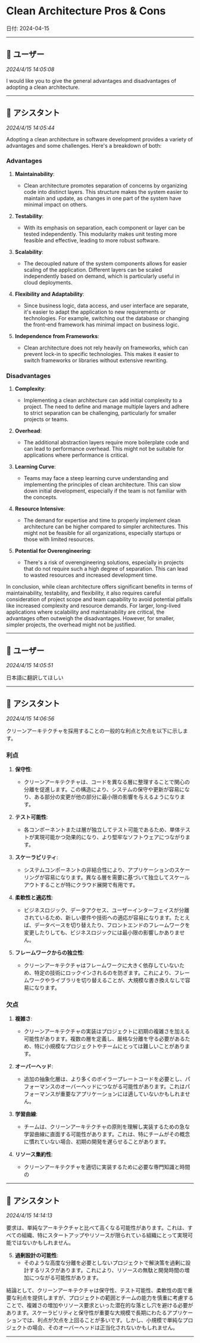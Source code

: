 # Clean Architecture Pros & Cons

日付: 2024-04-15

---

## 👤 ユーザー
*2024/4/15 14:05:08*

I would like you to give the general advantages and disadvantages of adopting a clean architecture.

---

## 🤖 アシスタント
*2024/4/15 14:05:44*

Adopting a clean architecture in software development provides a variety of advantages and some challenges. Here's a breakdown of both:

### Advantages

1. **Maintainability**:
   - Clean architecture promotes separation of concerns by organizing code into distinct layers. This structure makes the system easier to maintain and update, as changes in one part of the system have minimal impact on others.

2. **Testability**:
   - With its emphasis on separation, each component or layer can be tested independently. This modularity makes unit testing more feasible and effective, leading to more robust software.

3. **Scalability**:
   - The decoupled nature of the system components allows for easier scaling of the application. Different layers can be scaled independently based on demand, which is particularly useful in cloud deployments.

4. **Flexibility and Adaptability**:
   - Since business logic, data access, and user interface are separate, it's easier to adapt the application to new requirements or technologies. For example, switching out the database or changing the front-end framework has minimal impact on business logic.

5. **Independence from Frameworks**:
   - Clean architecture does not rely heavily on frameworks, which can prevent lock-in to specific technologies. This makes it easier to switch frameworks or libraries without extensive rewriting.

### Disadvantages

1. **Complexity**:
   - Implementing a clean architecture can add initial complexity to a project. The need to define and manage multiple layers and adhere to strict separation can be challenging, particularly for smaller projects or teams.

2. **Overhead**:
   - The additional abstraction layers require more boilerplate code and can lead to performance overhead. This might not be suitable for applications where performance is critical.

3. **Learning Curve**:
   - Teams may face a steep learning curve understanding and implementing the principles of clean architecture. This can slow down initial development, especially if the team is not familiar with the concepts.

4. **Resource Intensive**:
   - The demand for expertise and time to properly implement clean architecture can be higher compared to simpler architectures. This might not be feasible for all organizations, especially startups or those with limited resources.

5. **Potential for Overengineering**:
   - There's a risk of overengineering solutions, especially in projects that do not require such a high degree of separation. This can lead to wasted resources and increased development time.

In conclusion, while clean architecture offers significant benefits in terms of maintainability, testability, and flexibility, it also requires careful consideration of project scope and team capability to avoid potential pitfalls like increased complexity and resource demands. For larger, long-lived applications where scalability and maintainability are critical, the advantages often outweigh the disadvantages. However, for smaller, simpler projects, the overhead might not be justified.

---

## 👤 ユーザー
*2024/4/15 14:05:51*

日本語に翻訳してほしい

---

## 🤖 アシスタント
*2024/4/15 14:06:56*

クリーンアーキテクチャを採用することの一般的な利点と欠点を以下に示します。

### 利点

1. **保守性**:
   - クリーンアーキテクチャは、コードを異なる層に整理することで関心の分離を促進します。この構造により、システムの保守や更新が容易になり、ある部分の変更が他の部分に最小限の影響を与えるようになります。

2. **テスト可能性**:
   - 各コンポーネントまたは層が独立してテスト可能であるため、単体テストが実現可能かつ効果的になり、より堅牢なソフトウェアにつながります。

3. **スケーラビリティ**:
   - システムコンポーネントの非結合性により、アプリケーションのスケーリングが容易になります。異なる層を需要に基づいて独立してスケールアウトすることが特にクラウド展開で有用です。

4. **柔軟性と適応性**:
   - ビジネスロジック、データアクセス、ユーザーインターフェイスが分離されているため、新しい要件や技術への適応が容易になります。たとえば、データベースを切り替えたり、フロントエンドのフレームワークを変更したりしても、ビジネスロジックには最小限の影響しかありません。

5. **フレームワークからの独立性**:
   - クリーンアーキテクチャはフレームワークに大きく依存していないため、特定の技術にロックインされるのを防ぎます。これにより、フレームワークやライブラリを切り替えることが、大規模な書き換えなしで容易になります。

### 欠点

1. **複雑さ**:
   - クリーンアーキテクチャの実装はプロジェクトに初期の複雑さを加える可能性があります。複数の層を定義し、厳格な分離を守る必要があるため、特に小規模なプロジェクトやチームにとっては難しいことがあります。

2. **オーバーヘッド**:
   - 追加の抽象化層は、より多くのボイラープレートコードを必要とし、パフォーマンスのオーバーヘッドにつながる可能性があります。これはパフォーマンスが重要なアプリケーションには適していないかもしれません。

3. **学習曲線**:
   - チームは、クリーンアーキテクチャの原則を理解し実装するための急な学習曲線に直面する可能性があります。これは、特にチームがその概念に慣れていない場合、初期の開発を遅らせることがあります。

4. **リソース集約性**:
   - クリーンアーキテクチャを適切に実装するために必要な専門知識と時間の

---

## 🤖 アシスタント
*2024/4/15 14:14:13*

要求は、単純なアーキテクチャと比べて高くなる可能性があります。これは、すべての組織、特にスタートアップやリソースが限られている組織にとって実現可能ではないかもしれません。

5. **過剰設計の可能性**:
   - そのような高度な分離を必要としないプロジェクトで解決策を過剰に設計するリスクがあります。これにより、リソースの無駄と開発時間の増加につながる可能性があります。

結論として、クリーンアーキテクチャは保守性、テスト可能性、柔軟性の面で重要な利点を提供しますが、プロジェクトの範囲とチームの能力を慎重に考慮することで、複雑さの増加やリソース要求といった潜在的な落とし穴を避ける必要があります。スケーラビリティと保守性が重要な大規模で長期にわたるアプリケーションでは、利点が欠点を上回ることが多いです。しかし、小規模で単純なプロジェクトの場合、そのオーバーヘッドは正当化されないかもしれません。

---

